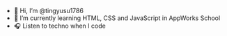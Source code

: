 - 👋 Hi, I’m @tingyusu1786
- 🌱 I’m currently learning HTML, CSS and JavaScript in AppWorks School
- 🎧 Listen to techno when I code

<!---
tingyusu1786/tingyusu1786 is a ✨ special ✨ repository because its `README.md` (this file) appears on your GitHub profile.
You can click the Preview link to take a look at your changes.
--->
